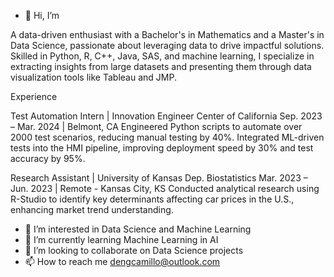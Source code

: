 - 👋 Hi, I’m

A data-driven enthusiast with a Bachelor's in Mathematics and a Master's in Data Science, passionate about leveraging data to drive impactful solutions. Skilled in Python, R, C++, Java, SAS, and machine learning, I specialize in extracting insights from large datasets and presenting them through data visualization tools like Tableau and JMP.

Experience

Test Automation Intern | Innovation Engineer Center of California
Sep. 2023 – Mar. 2024 | Belmont, CA
Engineered Python scripts to automate over 2000 test scenarios, reducing manual testing by 40%. Integrated ML-driven tests into the HMI pipeline, improving deployment speed by 30% and test accuracy by 95%.

Research Assistant | University of Kansas Dep. Biostatistics
Mar. 2023 – Jun. 2023 | Remote - Kansas City, KS
Conducted analytical research using R-Studio to identify key determinants affecting car prices in the U.S., enhancing market trend understanding.



- 👀 I’m interested in Data Science and Machine Learning
- 🌱 I’m currently learning Machine Learning in AI
- 💞️ I’m looking to collaborate on Data Science projects 
- 📫 How to reach me dengcamillo@outlook.com
